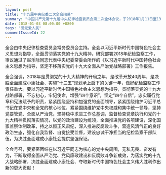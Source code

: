 ```yaml
---
layout: post
title: "十九届中央纪委二次全会闭幕"
summary: "中国共产党第十九届中央纪律检查委员会第二次全体会议，于2018年1月11日至13日在北京举行，今天上午闭幕。"
date: 2018-01-03 08:00:00 +0800
tags: "爱党爱人民"
commentIssueId: 22
---
```


全会由中央纪律检查委员会常务委员会主持。全会以习近平新时代中国特色社会主义思想为指导，全面贯彻落实党的十九大精神，研究部署2018年纪检监察工作，审议通过了赵乐际同志代表中央纪委常委会所作的《以习近平新时代中国特色社会主义思想为指导，坚定不移落实党的十九大全面从严治党战略部署》工作报告。

全会强调，2018年是贯彻党的十九大精神的开局之年，是改革开放40周年，是决胜全面建成小康社会、实施“十三五”规划承上启下的关键一年，做好纪检监察工作责任重大。要以习近平新时代中国特色社会主义思想为指导，贯彻落实党的十九大战略部署，不忘初心，牢记使命，增强“四个意识”，坚定“四个自信”，忠实履行党章和宪法赋予的职责，紧紧围绕坚持和加强党的全面领导，紧紧围绕维护习近平总书记在党中央和全党的核心地位，紧紧围绕维护党中央权威和集中统一领导，坚持党要管党、全面从严治党，坚持稳中求进工作总基调，监督检查党章执行和党的十九大精神贯彻落实情况，以党的政治建设为统领，全面推进党的各项建设，深化国家监察体制改革，持之以恒正风肃纪，深入推进反腐败斗争，营造风清气正的良好政治生态，强化自我监督、自觉接受监督，建设忠诚干净担当的纪检监察干部队伍，为决胜全面建成小康社会提供坚强保证。

全会号召，要紧密团结在以习近平同志为核心的党中央周围，无私无畏、奋发有为，不断取得全面从严治党、党风廉政建设和反腐败斗争新成效，为落实党的十九大战略部署，决胜全面建成小康社会、夺取新时代中国特色社会主义伟大胜利作出新的更大贡献！
